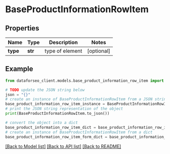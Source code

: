 # BaseProductInformationRowItem


## Properties

Name | Type | Description | Notes
------------ | ------------- | ------------- | -------------
**type** | **str** | type of element | [optional] 

## Example

```python
from dataforseo_client.models.base_product_information_row_item import BaseProductInformationRowItem

# TODO update the JSON string below
json = "{}"
# create an instance of BaseProductInformationRowItem from a JSON string
base_product_information_row_item_instance = BaseProductInformationRowItem.from_json(json)
# print the JSON string representation of the object
print(BaseProductInformationRowItem.to_json())

# convert the object into a dict
base_product_information_row_item_dict = base_product_information_row_item_instance.to_dict()
# create an instance of BaseProductInformationRowItem from a dict
base_product_information_row_item_form_dict = base_product_information_row_item.from_dict(base_product_information_row_item_dict)
```
[[Back to Model list]](../README.md#documentation-for-models) [[Back to API list]](../README.md#documentation-for-api-endpoints) [[Back to README]](../README.md)


